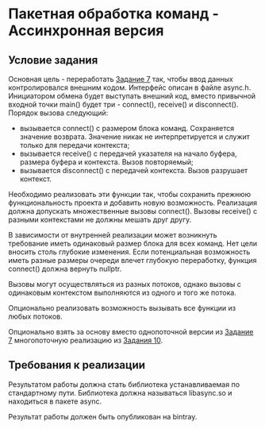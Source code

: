 # Пакетная обработка команд - Ассинхронная версия


## Условие задания

Основная цель - переработать [Задание 7](https://github.com/boydad/HW7L16-Cmd) так, чтобы ввод данных контролировался внешним кодом. Интерфейс описан в файле async.h. Инициатором обмена будет  выступать внешний код, вместо привычной входной точки main() будет три - connect(), receive() и disconnect(). Порядок вызова следующий: 

* вызывается connect() с размером блока команд. Сохраняется значение возврата. Значение никак не интерпретируется и служит только для передачи контекста;
* вызывается receive() с передачей указателя на начало буфера, размера буфера и контекста. Вызов повторяемый;
* вызывается disconnect() с передачей контекста. Вызов разрушает контекст.

Необходимо реализовать эти функции так, чтобы сохранить прежнюю функциональность проекта и добавить новую возможность. Реализация должна допускать множественные вызовы connect(). Вызовы receive() с разными контекстами не должны мешать друг другу. 

В зависимости от внутренней реализации может возникнуть требование иметь одинаковый размер блока для всех команд. Нет цели вносить столь глубокие изменения. Если потенциальная возможность иметь разные размеры очереди влечет глубокую переработку, функция connect() должна вернуть nullptr.

Вызовы могут осуществляться из разных потоков, однако вызовы с одинаковым контекстом выполняются из одного и того же потока.

Опционально реализовать возможность вызывать все функции из любых потоков.

Опционально взять за основу вместо однопоточной версии из [Задание 7](https://github.com/boydad/HW7L16-Cmd) многопоточную реализацию из [Задания 10](https://github.com/boydad/HW10L20-Threads).

## Требования к реализации

Результатом работы должна стать библиотека устанавливаемая по стандартному пути. Библиотека должна называться libasync.so и
находиться в пакете async.

Результат работы должен быть опубликован на bintray.